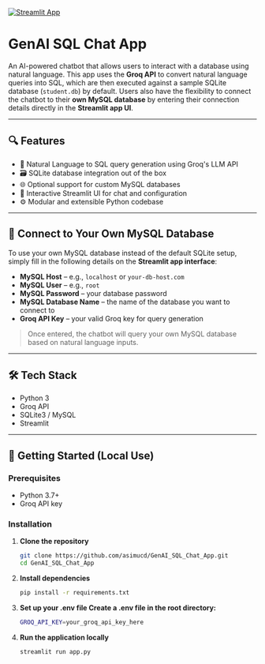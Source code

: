 [![Streamlit App](https://static.streamlit.io/badges/streamlit_badge_black_white.svg)](https://genai-sql-chat-app.streamlit.app/)

# GenAI SQL Chat App

An AI-powered chatbot that allows users to interact with a database using natural language. This app uses the **Groq API** to convert natural language queries into SQL, which are then executed against a sample SQLite database (`student.db`) by default. Users also have the flexibility to connect the chatbot to their **own MySQL database** by entering their connection details directly in the **Streamlit app UI**.

---

## 🔍 Features

- 🧠 Natural Language to SQL query generation using Groq's LLM API
- 🗃️ SQLite database integration out of the box
- 🌐 Optional support for custom MySQL databases
- 💬 Interactive Streamlit UI for chat and configuration
- ⚙️ Modular and extensible Python codebase

---

## 🔌 Connect to Your Own MySQL Database

To use your own MySQL database instead of the default SQLite setup, simply fill in the following details on the **Streamlit app interface**:

- **MySQL Host** – e.g., `localhost` or `your-db-host.com`
- **MySQL User** – e.g., `root`
- **MySQL Password** – your database password
- **MySQL Database Name** – the name of the database you want to connect to
- **Groq API Key** – your valid Groq key for query generation

> Once entered, the chatbot will query your own MySQL database based on natural language inputs.

---

## 🛠️ Tech Stack

- Python 3
- Groq API
- SQLite3 / MySQL
- Streamlit

---

## 🚀 Getting Started (Local Use)

### Prerequisites

- Python 3.7+
- Groq API key

### Installation

1. **Clone the repository**
   ```bash
   git clone https://github.com/asimucd/GenAI_SQL_Chat_App.git
   cd GenAI_SQL_Chat_App

2. **Install dependencies**
    ```bash
    pip install -r requirements.txt

3. **Set up your .env file Create a .env file in the root directory:**
    ```bash
    GROQ_API_KEY=your_groq_api_key_here

4. **Run the application locally**
    ```bash
    streamlit run app.py

